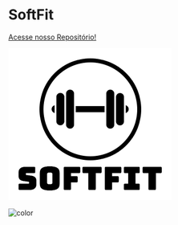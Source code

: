 <!-- _coverpage.md -->

# SoftFit

[Acesse nosso Repositório!](https://github.com/FGAUnB-MDS-GM/2021.2-SoftFit/)

<!-- background image -->

![logo_cover](_media/logo_cover.png)

<!-- background color -->

![color](#0072ff)